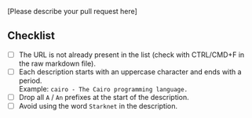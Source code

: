 [Please describe your pull request here]

## Checklist

- [ ] The URL is not already present in the list (check with CTRL/CMD+F in the
      raw markdown file).
- [ ] Each description starts with an uppercase character and ends with a
      period.<br>Example: `cairo - The Cairo programming language.`
- [ ] Drop all `A` / `An` prefixes at the start of the description.
- [ ] Avoid using the word `Starknet` in the description.